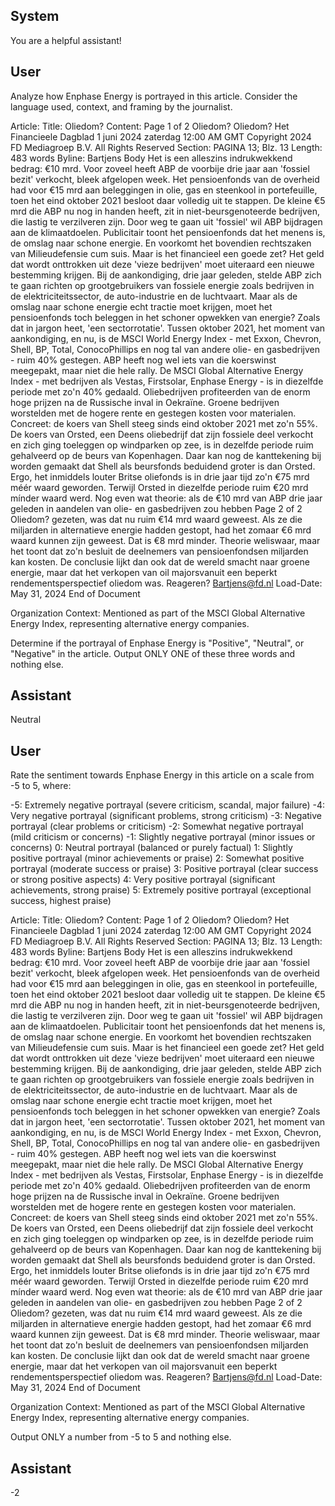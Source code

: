 ## System

You are a helpful assistant!

## User


Analyze how Enphase Energy is portrayed in this article. Consider the language used, context, and framing by the journalist.

Article:
Title: Oliedom?
Content: Page 1 of 2
Oliedom?
Oliedom?
Het Financieele Dagblad
1 juni 2024 zaterdag 12:00 AM GMT
Copyright 2024 FD Mediagroep B.V. All Rights Reserved
Section: PAGINA 13; Blz. 13
Length: 483 words
Byline: Bartjens
Body
Het is een alleszins indrukwekkend bedrag: €10 mrd. Voor zoveel heeft ABP de voorbije drie jaar aan 'fossiel bezit' 
verkocht, bleek afgelopen week. Het pensioenfonds van de overheid had voor €15 mrd aan beleggingen in olie, gas 
en steenkool in portefeuille, toen het eind oktober 2021 besloot daar volledig uit te stappen. De kleine €5 mrd die 
ABP nu nog in handen heeft, zit in niet-beursgenoteerde bedrijven, die lastig te verzilveren zijn.
Door weg te gaan uit 'fossiel' wil ABP bijdragen aan de klimaatdoelen. Publicitair toont het pensioenfonds dat het 
menens is, de omslag naar schone energie. En voorkomt het bovendien rechtszaken van Milieudefensie cum suis. 
Maar is het financieel een goede zet?  Het geld dat wordt onttrokken uit deze 'vieze bedrijven' moet uiteraard een 
nieuwe bestemming krijgen. Bij de aankondiging, drie jaar geleden, stelde ABP zich te gaan richten op 
grootgebruikers van fossiele energie zoals bedrijven in de elektriciteitssector, de auto-industrie en de luchtvaart. 
Maar als de omslag naar schone energie echt tractie moet krijgen, moet het pensioenfonds toch beleggen in het 
schoner opwekken van energie? Zoals dat in jargon heet, 'een sectorrotatie'. Tussen oktober 2021, het moment van 
aankondiging, en nu, is de MSCI World Energy Index - met Exxon, Chevron, Shell, BP, Total, ConocoPhillips en 
nog tal van andere olie- en gasbedrijven - ruim 40% gestegen. ABP heeft nog wel iets van die koerswinst 
meegepakt, maar niet die hele rally.  De MSCI Global Alternative Energy Index - met bedrijven als Vestas, 
Firstsolar, Enphase Energy - is in diezelfde periode met zo'n 40% gedaald. Oliebedrijven profiteerden van de enorm 
hoge prijzen na de Russische inval in Oekraïne. Groene bedrijven worstelden met de hogere rente en gestegen 
kosten voor materialen. Concreet: de koers van Shell steeg sinds eind oktober 2021 met zo'n 55%. De koers van 
Orsted, een Deens oliebedrijf dat zijn fossiele deel verkocht en zich ging toeleggen op windparken op zee, is in 
dezelfde periode ruim gehalveerd op de beurs van Kopenhagen. Daar kan nog de kanttekening bij worden gemaakt 
dat Shell als beursfonds beduidend groter is dan Orsted. Ergo, het inmiddels louter Britse oliefonds is in drie jaar 
tijd zo'n €75 mrd méér waard geworden. Terwijl Orsted in diezelfde periode ruim €20 mrd mínder waard werd. Nog 
even wat theorie: als de €10 mrd van ABP drie jaar geleden in aandelen van olie- en gasbedrijven zou hebben 
Page 2 of 2
Oliedom?
gezeten, was dat nu ruim €14 mrd waard geweest. Als ze die miljarden in alternatieve energie hadden gestopt, had 
het zomaar €6 mrd waard kunnen zijn geweest. Dat is €8 mrd minder. Theorie weliswaar, maar het toont dat zo'n 
besluit de deelnemers van pensioenfondsen miljarden kan kosten. De conclusie lijkt dan ook dat de wereld smacht 
naar groene energie, maar dat het verkopen van oil majorsvanuit een beperkt rendementsperspectief oliedom was. 
Reageren? Bartjens@fd.nl
Load-Date: May 31, 2024
End of Document

Organization Context: Mentioned as part of the MSCI Global Alternative Energy Index, representing alternative energy companies.

Determine if the portrayal of Enphase Energy is "Positive", "Neutral", or "Negative" in the article.
Output ONLY ONE of these three words and nothing else.


## Assistant

Neutral

## User


Rate the sentiment towards Enphase Energy in this article on a scale from -5 to 5, where:

-5: Extremely negative portrayal (severe criticism, scandal, major failure)
-4: Very negative portrayal (significant problems, strong criticism)
-3: Negative portrayal (clear problems or criticism)
-2: Somewhat negative portrayal (mild criticism or concerns)
-1: Slightly negative portrayal (minor issues or concerns)
0: Neutral portrayal (balanced or purely factual)
1: Slightly positive portrayal (minor achievements or praise)
2: Somewhat positive portrayal (moderate success or praise)
3: Positive portrayal (clear success or strong positive aspects)
4: Very positive portrayal (significant achievements, strong praise)
5: Extremely positive portrayal (exceptional success, highest praise)

Article:
Title: Oliedom?
Content: Page 1 of 2
Oliedom?
Oliedom?
Het Financieele Dagblad
1 juni 2024 zaterdag 12:00 AM GMT
Copyright 2024 FD Mediagroep B.V. All Rights Reserved
Section: PAGINA 13; Blz. 13
Length: 483 words
Byline: Bartjens
Body
Het is een alleszins indrukwekkend bedrag: €10 mrd. Voor zoveel heeft ABP de voorbije drie jaar aan 'fossiel bezit' 
verkocht, bleek afgelopen week. Het pensioenfonds van de overheid had voor €15 mrd aan beleggingen in olie, gas 
en steenkool in portefeuille, toen het eind oktober 2021 besloot daar volledig uit te stappen. De kleine €5 mrd die 
ABP nu nog in handen heeft, zit in niet-beursgenoteerde bedrijven, die lastig te verzilveren zijn.
Door weg te gaan uit 'fossiel' wil ABP bijdragen aan de klimaatdoelen. Publicitair toont het pensioenfonds dat het 
menens is, de omslag naar schone energie. En voorkomt het bovendien rechtszaken van Milieudefensie cum suis. 
Maar is het financieel een goede zet?  Het geld dat wordt onttrokken uit deze 'vieze bedrijven' moet uiteraard een 
nieuwe bestemming krijgen. Bij de aankondiging, drie jaar geleden, stelde ABP zich te gaan richten op 
grootgebruikers van fossiele energie zoals bedrijven in de elektriciteitssector, de auto-industrie en de luchtvaart. 
Maar als de omslag naar schone energie echt tractie moet krijgen, moet het pensioenfonds toch beleggen in het 
schoner opwekken van energie? Zoals dat in jargon heet, 'een sectorrotatie'. Tussen oktober 2021, het moment van 
aankondiging, en nu, is de MSCI World Energy Index - met Exxon, Chevron, Shell, BP, Total, ConocoPhillips en 
nog tal van andere olie- en gasbedrijven - ruim 40% gestegen. ABP heeft nog wel iets van die koerswinst 
meegepakt, maar niet die hele rally.  De MSCI Global Alternative Energy Index - met bedrijven als Vestas, 
Firstsolar, Enphase Energy - is in diezelfde periode met zo'n 40% gedaald. Oliebedrijven profiteerden van de enorm 
hoge prijzen na de Russische inval in Oekraïne. Groene bedrijven worstelden met de hogere rente en gestegen 
kosten voor materialen. Concreet: de koers van Shell steeg sinds eind oktober 2021 met zo'n 55%. De koers van 
Orsted, een Deens oliebedrijf dat zijn fossiele deel verkocht en zich ging toeleggen op windparken op zee, is in 
dezelfde periode ruim gehalveerd op de beurs van Kopenhagen. Daar kan nog de kanttekening bij worden gemaakt 
dat Shell als beursfonds beduidend groter is dan Orsted. Ergo, het inmiddels louter Britse oliefonds is in drie jaar 
tijd zo'n €75 mrd méér waard geworden. Terwijl Orsted in diezelfde periode ruim €20 mrd mínder waard werd. Nog 
even wat theorie: als de €10 mrd van ABP drie jaar geleden in aandelen van olie- en gasbedrijven zou hebben 
Page 2 of 2
Oliedom?
gezeten, was dat nu ruim €14 mrd waard geweest. Als ze die miljarden in alternatieve energie hadden gestopt, had 
het zomaar €6 mrd waard kunnen zijn geweest. Dat is €8 mrd minder. Theorie weliswaar, maar het toont dat zo'n 
besluit de deelnemers van pensioenfondsen miljarden kan kosten. De conclusie lijkt dan ook dat de wereld smacht 
naar groene energie, maar dat het verkopen van oil majorsvanuit een beperkt rendementsperspectief oliedom was. 
Reageren? Bartjens@fd.nl
Load-Date: May 31, 2024
End of Document

Organization Context: Mentioned as part of the MSCI Global Alternative Energy Index, representing alternative energy companies.

Output ONLY a number from -5 to 5 and nothing else.


## Assistant

-2

